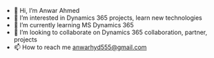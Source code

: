 - 👋 Hi, I’m Anwar Ahmed
- 👀 I’m interested in Dynamics 365 projects, learn new technologies
- 🌱 I’m currently learning MS Dynamics 365
- 💞️ I’m looking to collaborate on Dynamics 365 collaboration, partner, projects
- 📫 How to reach me anwarhyd555@gmail.com

<!---
anwarahmed555/anwarahmed555 is a ✨ special ✨ repository because its `README.md` (this file) appears on your GitHub profile.
You can click the Preview link to take a look at your changes.
--->
